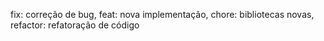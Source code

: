 fix: correção de bug, feat: nova implementação, chore: bibliotecas novas, refactor: refatoração de código
